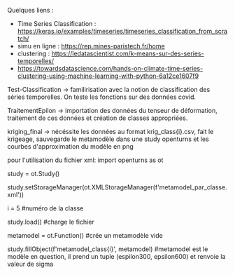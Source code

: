 Quelques liens :
- Time Series Classification : https://keras.io/examples/timeseries/timeseries_classification_from_scratch/
- simu en ligne : https://rep.mines-paristech.fr/home
- clustering : https://ledatascientist.com/k-means-sur-des-series-temporelles/
- https://towardsdatascience.com/hands-on-climate-time-series-clustering-using-machine-learning-with-python-6a12ce1607f9

Test-Classification -> familirisation avec la notion de classification des séries temporelles. On teste les fonctions sur des données covid. 

TraitementEpilon -> importation des données du tenseur de déformation, traitement de ces données et création de classes appropriées. 

kriging_final -> nécéssite les données au format krig_class{i}.csv, fait le krigeage, sauvegarde le metamodèle dans une study openturns et les courbes d'approximation du modèle en png

pour l'utilisation du fichier xml:
import openturns as ot

study = ot.Study()

study.setStorageManager(ot.XMLStorageManager(f'metamodel_par_classe.xml'))

i = 5 #numéro de la classe

study.load() #charge le fichier

metamodel = ot.Function() #crée un metamodèle vide

study.fillObject(f'metamodel_class{i}', metamodel) #metamodel est le modèle en question, il prend un tuple (espilon300, epsilon600) et renvoie la valeur de sigma
